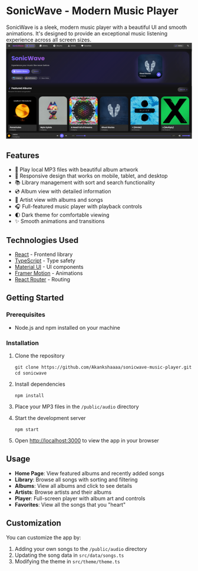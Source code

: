# SonicWave - Modern Music Player

SonicWave is a sleek, modern music player with a beautiful UI and smooth animations. It's designed to provide an exceptional music listening experience across all screen sizes.
[![SonicWave Homepage](images/sonicwave-min.png)](https://sonicwave-music-player.vercel.app/)

## Features

- 🎵 Play local MP3 files with beautiful album artwork
- 📱 Responsive design that works on mobile, tablet, and desktop
- 📚 Library management with sort and search functionality
- 💿 Album view with detailed information
- 🎤 Artist view with albums and songs
- 🎧 Full-featured music player with playback controls
- 🌓 Dark theme for comfortable viewing
- ✨ Smooth animations and transitions

## Technologies Used

- [React](https://reactjs.org/) - Frontend library
- [TypeScript](https://www.typescriptlang.org/) - Type safety
- [Material UI](https://mui.com/) - UI components
- [Framer Motion](https://www.framer.com/motion/) - Animations
- [React Router](https://reactrouter.com/) - Routing

## Getting Started

### Prerequisites

- Node.js and npm installed on your machine

### Installation

1. Clone the repository
   ```
   git clone https://github.com/Akankshaaaa/sonicwave-music-player.git
   cd sonicwave
   ```

2. Install dependencies
   ```
   npm install
   ```

3. Place your MP3 files in the `/public/audio` directory

4. Start the development server
   ```
   npm start
   ```

5. Open [http://localhost:3000](http://localhost:3000) to view the app in your browser


## Usage

- **Home Page**: View featured albums and recently added songs
- **Library**: Browse all songs with sorting and filtering
- **Albums**: View all albums and click to see details
- **Artists**: Browse artists and their albums
- **Player**: Full-screen player with album art and controls
- **Favorites**: View all the songs that you "heart"


## Customization

You can customize the app by:

1. Adding your own songs to the `/public/audio` directory
2. Updating the song data in `src/data/songs.ts`
3. Modifying the theme in `src/theme/theme.ts`
